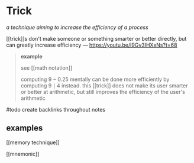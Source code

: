 # Trick

_a technique aiming to increase the efficiency of a process_

[[trick]]s don't make someone or something smarter or better directly, but can greatly increase efficiency &mdash; <https://youtu.be/I9Gv3IHXxNs?t=68>

> **example**
>
> see [[math notation]]
>
> computing $9 - 0.25$ mentally can be done more efficiently by computing $9 \mid 4$ instead. this [[trick]] does not make its user smarter or better at arithmetic, but still improves the efficiency of the user's arithmetic

#todo create backlinks throughout notes

## examples

[[memory technique]]

[[mnemonic]]
